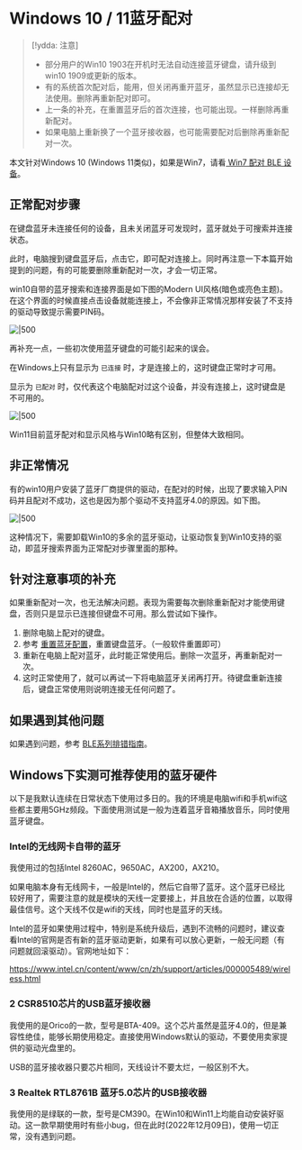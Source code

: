 # Windows 10 / 11蓝牙配对

> [!ydda: 注意]
> - 部分用户的Win10 1903在开机时无法自动连接蓝牙键盘，请升级到win10 1909或更新的版本。
> - 有的系统首次配对后，能用，但关闭再重开蓝牙，虽然显示已连接却无法使用。删除再重新配对即可。
> - 上一条的补充，在重置蓝牙后的首次连接，也可能出现。一样删除再重新配对。
> - 如果电脑上重新换了一个蓝牙接收器，也可能需要配对后删除再重新配对一次。

本文针对Windows 10 (Windows 11类似)，如果是Win7，请看[ Win7 配对 BLE 设备](win7.md)。


## 正常配对步骤

在键盘蓝牙未连接任何的设备，且未关闭蓝牙可发现时，蓝牙就处于可搜索并连接状态。

此时，电脑搜到键盘蓝牙后，点击它，即可配对连接上。同时再注意一下本篇开始提到的问题，有的可能要删除重新配对一次，才会一切正常。

win10自带的蓝牙搜索和连接界面是如下图的Modern UI风格(暗色或亮色主题)。在这个界面的时候直接点击设备就能连接上，不会像非正常情况那样安装了不支持的驱动导致提示需要PIN码。

![|500](assets/win10_pairing_02.png)

再补充一点，一些初次使用蓝牙键盘的可能引起来的误会。

在Windows上只有显示为 `已连接` 时，才是连接上的，这时键盘正常时才可用。

显示为 `已配对` 时，仅代表这个电脑配对过这个设备，并没有连接上，这时键盘是不可用的。

![|500](assets/win10_pairing_03.jpg)

Win11目前蓝牙配对和显示风格与Win10略有区别，但整体大致相同。

## 非正常情况

有的win10用户安装了蓝牙厂商提供的驱动，在配对的时候，出现了要求输入PIN码并且配对不成功，这也是因为那个驱动不支持蓝牙4.0的原因。如下图。

![|500](assets/win10_pairing_01.jpg)

这种情况下，需要卸载Win10的多余的蓝牙驱动，让驱动恢复到Win10支持的驱动，即蓝牙搜索界面为正常配对步骤里面的那种。

## 针对注意事项的补充

如果重新配对一次，也无法解决问题。表现为需要每次删除重新配对才能使用键盘，否则只是显示已连接但键盘不可用。那么尝试如下操作。

1. 删除电脑上配对的键盘。
2. 参考 [重置蓝牙配置](reset-ble.md)，重置键盘蓝牙。（一般软件重置即可）
3. 重新在电脑上配对蓝牙，此时能正常使用后。删除一次蓝牙，再重新配对一次。
4. 这时正常使用了，就可以再试一下将电脑蓝牙关闭再打开。待键盘重新连接后，键盘正常使用则说明连接无任何问题了。


## 如果遇到其他问题

如果遇到问题，参考 [BLE系列排错指南](troubleshooting.md)。


## Windows下实测可推荐使用的蓝牙硬件

以下是我默认连续在日常状态下使用过多日的。我的环境是电脑wifi和手机wifi这些都主要用5GHz频段。下面使用测试是一般为连着蓝牙音箱播放音乐，同时使用蓝牙键盘。

### Intel的无线网卡自带的蓝牙

我使用过的包括Intel 8260AC，9650AC，AX200，AX210。

如果电脑本身有无线网卡，一般是Intel的，然后它自带了蓝牙。这个蓝牙已经比较好用了，需要注意的就是模块的天线一定要接上，并且放在合适的位置，以取得最佳信号。这个天线不仅是wifi的天线，同时也是蓝牙的天线。

Intel的蓝牙如果使用过程中，特别是系统升级后，遇到不流畅的问题时，建议查看Intel的官网是否有新的蓝牙驱动更新，如果有可以放心更新，一般无问题（有问题就回滚驱动）。官网地址如下：

https://www.intel.cn/content/www/cn/zh/support/articles/000005489/wireless.html

### 2 CSR8510芯片的USB蓝牙接收器

我使用的是Orico的一款，型号是BTA-409。这个芯片虽然是蓝牙4.0的，但是兼容性绝佳，能够长期使用稳定。直接使用Windows默认的驱动，不要使用卖家提供的驱动光盘里的。

USB的蓝牙接收器只要芯片相同，天线设计不要太烂，一般区别不大。

### 3 Realtek RTL8761B 蓝牙5.0芯片的USB接收器

我使用的是绿联的一款，型号是CM390。在Win10和Win11上均能自动安装好驱动。这一款早期使用时有些小bug，但在此时(2022年12月09日)，使用一切正常，没有遇到问题。